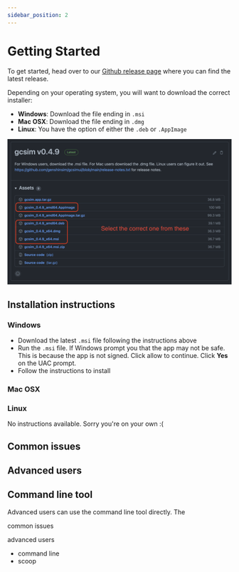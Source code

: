 ```yaml
---
sidebar_position: 2
---
```


# Getting Started

To get started, head over to our [Github release page](https://github.com/genshinsim/gcsimui/releases) where you can find the latest release.

Depending on your operating system, you will want to download the correct installer:

- **Windows**: Download the file ending in `.msi`
- **Mac OSX**: Download the file ending in `.dmg`
- **Linux**: You have the option of either the `.deb` or `.AppImage`

![download page](2022-01-02-21-12-47.png)

## Installation instructions

### Windows

- Download the latest `.msi` file following the instructions above
- Run the `.msi` file. If Windows prompt you that the app may not be safe. This is because the app is not signed. Click allow to continue. Click **Yes** on the UAC prompt.
- Follow the instructions to install

### Mac OSX

### Linux

No instructions available. Sorry you're on your own :(

## Common issues

###

## Advanced users

## Command line tool

Advanced users can use the command line tool directly. The

common issues

advanced users

- command line
- scoop
